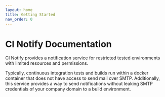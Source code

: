 ```yaml
---
layout: home
title: Getting Started
nav_order: 0
---
```


# CI Notify Documentation

CI Notify provides a notification service for restricted tested environments
with limited resources and permissions.

Typically, continuous integration tests and builds run within a docker container that does not have access to send mail over SMTP. Additionally, this service provides a way to send notifications without leaking SMTP credentials of your company domain to a build environment.
